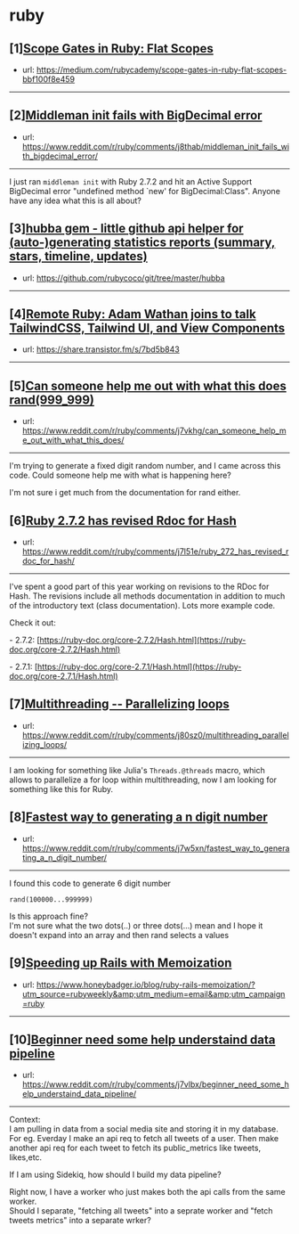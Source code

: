 # ruby
## [1][Scope Gates in Ruby: Flat Scopes](https://www.reddit.com/r/ruby/comments/j92h27/scope_gates_in_ruby_flat_scopes/)
- url: https://medium.com/rubycademy/scope-gates-in-ruby-flat-scopes-bbf100f8e459
---

## [2][Middleman init fails with BigDecimal error](https://www.reddit.com/r/ruby/comments/j8thab/middleman_init_fails_with_bigdecimal_error/)
- url: https://www.reddit.com/r/ruby/comments/j8thab/middleman_init_fails_with_bigdecimal_error/
---
I just ran `middleman init` with Ruby 2.7.2 and hit an Active Support BigDecimal error "undefined method `new' for BigDecimal:Class". Anyone have any idea what this is all about?
## [3][hubba gem - little github api helper for (auto-)generating statistics reports (summary, stars, timeline, updates)](https://www.reddit.com/r/ruby/comments/j8fz13/hubba_gem_little_github_api_helper_for/)
- url: https://github.com/rubycoco/git/tree/master/hubba
---

## [4][Remote Ruby: Adam Wathan joins to talk TailwindCSS, Tailwind UI, and View Components](https://www.reddit.com/r/ruby/comments/j7zouw/remote_ruby_adam_wathan_joins_to_talk_tailwindcss/)
- url: https://share.transistor.fm/s/7bd5b843
---

## [5][Can someone help me out with what this does rand(999_999)](https://www.reddit.com/r/ruby/comments/j7vkhg/can_someone_help_me_out_with_what_this_does/)
- url: https://www.reddit.com/r/ruby/comments/j7vkhg/can_someone_help_me_out_with_what_this_does/
---
I'm trying to generate a fixed digit random number, and I came across this code. Could someone help me with what is happening here?  


I'm not sure i get much from the documentation for rand either.
## [6][Ruby 2.7.2 has revised Rdoc for Hash](https://www.reddit.com/r/ruby/comments/j7l51e/ruby_272_has_revised_rdoc_for_hash/)
- url: https://www.reddit.com/r/ruby/comments/j7l51e/ruby_272_has_revised_rdoc_for_hash/
---
I've spent a good part of this year working on revisions to the RDoc for Hash.  The revisions include all methods documentation in addition to much of the introductory text (class documentation).  Lots more example code.

Check it out:

\- 2.7.2: [https://ruby-doc.org/core-2.7.2/Hash.html](https://ruby-doc.org/core-2.7.2/Hash.html)

\- 2.7.1: [https://ruby-doc.org/core-2.7.1/Hash.html](https://ruby-doc.org/core-2.7.1/Hash.html)
## [7][Multithreading -- Parallelizing loops](https://www.reddit.com/r/ruby/comments/j80sz0/multithreading_parallelizing_loops/)
- url: https://www.reddit.com/r/ruby/comments/j80sz0/multithreading_parallelizing_loops/
---
I am looking for something like Julia's `Threads.@threads` macro, which allows to parallelize a for loop within multithreading, now I am looking for something like this for Ruby.
## [8][Fastest way to generating a n digit number](https://www.reddit.com/r/ruby/comments/j7w5xn/fastest_way_to_generating_a_n_digit_number/)
- url: https://www.reddit.com/r/ruby/comments/j7w5xn/fastest_way_to_generating_a_n_digit_number/
---
I found this code to generate 6 digit number 

    rand(100000...999999)

Is this approach fine?   
I'm not sure what the two dots(..) or three dots(...) mean and I hope it doesn't expand into an array and then rand selects a values
## [9][Speeding up Rails with Memoization](https://www.reddit.com/r/ruby/comments/j7v6l2/speeding_up_rails_with_memoization/)
- url: https://www.honeybadger.io/blog/ruby-rails-memoization/?utm_source=rubyweekly&amp;utm_medium=email&amp;utm_campaign=ruby
---

## [10][Beginner need some help understaind data pipeline](https://www.reddit.com/r/ruby/comments/j7vlbx/beginner_need_some_help_understaind_data_pipeline/)
- url: https://www.reddit.com/r/ruby/comments/j7vlbx/beginner_need_some_help_understaind_data_pipeline/
---
Context:  
 I am pulling in data from a social media site and storing it in my database. For eg. Everday I make an api req to fetch all tweets of a user. Then make another api req for each tweet to fetch its public\_metrics like tweets, likes,etc.   


If I am using Sidekiq, how should I build my data pipeline?  


Right now, I have a worker who just makes both the api calls from the same worker.  
Should I separate, "fetching all tweets" into a seprate worker and "fetch tweets metrics" into a separate wrker?
